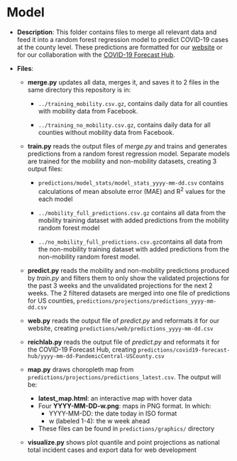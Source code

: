 # Model

- **Description**: This folder contains files to merge all relevant data and feed it into a random forest regression model to predict COVID-19 cases at the county level. These predictions are formatted for our [website](https://www.itsonit.com) or for our collaboration with the [COVID-19 Forecast Hub](https://covid19forecasthub.org/).

- **Files**:

  - **merge.py** updates all data, merges it, and saves it to 2 files in the same directory this repository is in:

    - `../training_mobility.csv.gz`, contains daily data for all counties with mobility data from Facebook.

    - `../training_no_mobility.csv.gz`, contains daily data for all counties without mobility data from Facebook.

  - **train.py** reads the output files of *merge.py* and trains and generates predictions from a random forest regression model. Separate models are trained for the mobility and non-mobility datasets, creating 3 output files:

    - `predictions/model_stats/model_stats_yyyy-mm-dd.csv` contains calculations of mean absolute error (MAE) and R<sup>2</sup> values for the each model

    - `../mobility_full_predictions.csv.gz` contains all data from the mobility training dataset with added predictions from the mobility random forest model

    - `../no_mobility_full_predictions.csv.gz`contains all data from the non-mobility training dataset with added predictions from the non-mobility random forest model.

  - **predict.py** reads the mobility and non-mobility predictions produced by *train.py* and filters them to only show the validated projections for the past 3 weeks and the unvalidated projections for the next 2 weeks.  The 2 filtered datasets are merged into one file of predictions for US counties, `predictions/projections/predictions_yyyy-mm-dd.csv`

  - **web.py** reads the output file of *predict.py* and reformats it for our website, creating `predictions/web/predictions_yyyy-mm-dd.csv`

  - **reichlab.py** reads the output file of *predict.py* and reformats it for the COVID-19 Forecast Hub, creating `predictions/covid19-forecast-hub/yyyy-mm-dd-PandemicCentral-USCounty.csv`
  - **map.py** draws choropleth map from `predictions/projections/predictions_latest.csv`. The output will be:
    - **latest_map.html**: an interactive map with hover data
    - Four **YYYY-MM-DD-w.png**: maps in PNG format. In which:
      - YYYY-MM-DD: the date today in ISO format
      - w (labeled 1-4): the w week ahead
    - These files can be found in `predictions/graphics/` directory
  - **visualize.py** shows plot quantile and point projections as national total incident cases and export data for web development
